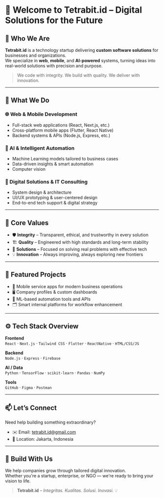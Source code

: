 
# 🚀 Welcome to **Tetrabit.id** – Digital Solutions for the Future

## 🧠 Who We Are
**Tetrabit.id** is a technology startup delivering **custom software solutions** for businesses and organizations.  
We specialize in **web**, **mobile**, and **AI-powered** systems, turning ideas into real-world solutions with precision and purpose.

> We code with integrity. We build with quality. We deliver with innovation.

---

## 🔧 What We Do

### 🌐 Web & Mobile Development
- Full-stack web applications (React, Next.js, etc.)
- Cross-platform mobile apps (Flutter, React Native)
- Backend systems & APIs (Node.js, Express, etc.)

### 🤖 AI & Intelligent Automation
- Machine Learning models tailored to business cases
- Data-driven insights & smart automation
- Computer vision

### 🧩 Digital Solutions & IT Consulting
- System design & architecture
- UI/UX prototyping & user-centered design
- End-to-end tech support & digital strategy

---

## 🧭 Core Values

- 🛡️ **Integrity** – Transparent, ethical, and trustworthy in every solution  
- 🏗️ **Quality** – Engineered with high standards and long-term stability  
- 🎯 **Solutions** – Focused on solving real problems with effective tech  
- 💡 **Innovation** – Always improving, always exploring new frontiers

---

## 📌 Featured Projects

- 📱 Mobile service apps for modern business operations  
- 🖥️ Company profiles & custom dashboards  
- 🧠 ML-based automation tools and APIs  
- 🗂️ Smart internal platforms for workflow enhancement

---

## ⚙️ Tech Stack Overview

**Frontend**  
`React` · `Next.js` · `Tailwind CSS` · `Flutter` · `ReactNative` · `HTML/CSS/JS` 

**Backend**  
`Node.js` · `Express` · `Firebase`

**AI / Data**  
`Python` · `TensorFlow` · `scikit-learn` · `Pandas` · `NumPy`

**Tools**  
`GitHub` · `Figma` · `Postman`

---

## 📫 Let’s Connect

Need help building something extraordinary?

- ✉️ Email: tetrabit.id@gmail.com
- 📍 Location: Jakarta, Indonesia

---

## 🤝 Build With Us

We help companies grow through tailored digital innovation.  
Whether you're a startup, enterprise, or NGO — we're ready to bring your vision to life.

> **Tetrabit.id** – *Integritas. Kualitas. Solusi. Inovasi.* 💡
